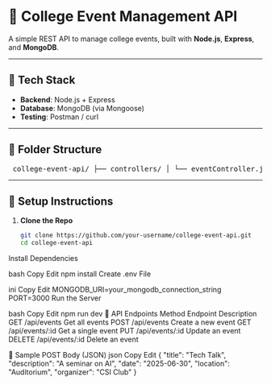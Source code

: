 # 📘 College Event Management API

A simple REST API to manage college events, built with **Node.js**, **Express**, and **MongoDB**.

---

## 🧰 Tech Stack

- **Backend**: Node.js + Express
- **Database**: MongoDB (via Mongoose)
- **Testing**: Postman / curl

---

## 📁 Folder Structure

<pre> college-event-api/ ├── controllers/ │ └── eventController.js ├── models/ │ └── Event.js ├── routes/ │ └── eventRoutes.js ├── server.js ├── .env ├── .gitignore ├── package.json └── README.md </pre>

---

## 🚀 Setup Instructions

1. **Clone the Repo**
   ```bash
   git clone https://github.com/your-username/college-event-api.git
   cd college-event-api
Install Dependencies

bash
Copy
Edit
npm install
Create .env File

ini
Copy
Edit
MONGODB_URI=your_mongodb_connection_string
PORT=3000
Run the Server

bash
Copy
Edit
npm run dev
🔌 API Endpoints
Method	Endpoint	Description
GET	/api/events	Get all events
POST	/api/events	Create a new event
GET	/api/events/:id	Get a single event
PUT	/api/events/:id	Update an event
DELETE	/api/events/:id	Delete an event

🧪 Sample POST Body (JSON)
json
Copy
Edit
{
  "title": "Tech Talk",
  "description": "A seminar on AI",
  "date": "2025-06-30",
  "location": "Auditorium",
  "organizer": "CSI Club"
}
